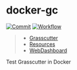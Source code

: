 # docker-gc

[![Commit](https://img.shields.io/github/last-commit/ciocoa/docker-gc?logo=github)](https://github.com/ciocoa/docker-gc/commits)
[![Workflow](https://img.shields.io/github/workflow/status/ciocoa/docker-gc/Docker?label=publish&logo=github)](https://github.com/ciocoa/docker-gc/actions?query=workflow%3ADocker)

> - [Grasscutter](https://github.com/Grasscutters/Grasscutter)
> - [Resources](https://github.com/Koko-boya/Grasscutter_Resources)
> - [WebDashboard](https://github.com/liujiaqi7998/GrasscuttersWebDashboard)

Test Grasscutter in Docker
